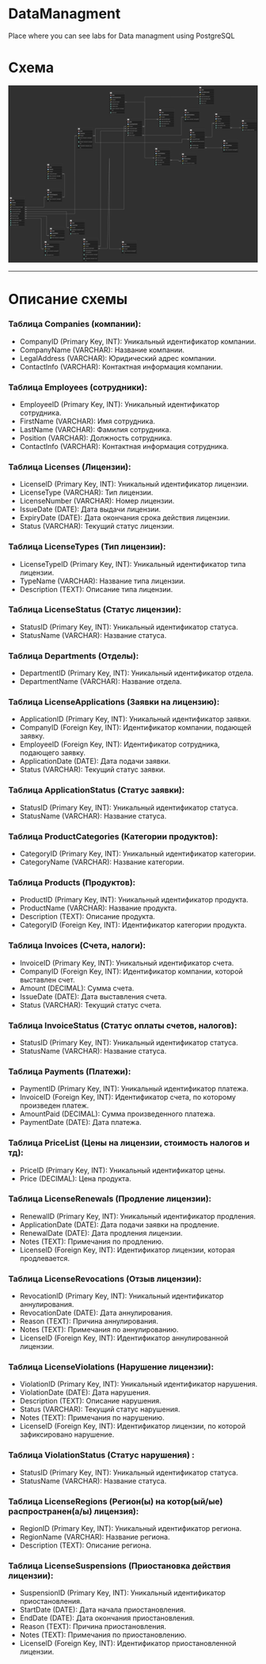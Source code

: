 # DataManagment
Place where you can see labs for Data managment using PostgreSQL

# Схема
![BD_lab1.png](BD_lab1.png)

---

# Описание схемы
### Таблица Companies (компании):
- CompanyID (Primary Key, INT): Уникальный идентификатор компании.
- CompanyName (VARCHAR): Название компании.
- LegalAddress (VARCHAR): Юридический адрес компании.
- ContactInfo (VARCHAR): Контактная информация компании.

### Таблица Employees (сотрудники):
- EmployeeID (Primary Key, INT): Уникальный идентификатор сотрудника.
- FirstName (VARCHAR): Имя сотрудника.
- LastName (VARCHAR): Фамилия сотрудника.
- Position (VARCHAR): Должность сотрудника.
- ContactInfo (VARCHAR): Контактная информация сотрудника.

### Таблица Licenses (Лицензии):
- LicenseID (Primary Key, INT): Уникальный идентификатор лицензии.
- LicenseType (VARCHAR): Тип лицензии.
- LicenseNumber (VARCHAR): Номер лицензии.
- IssueDate (DATE): Дата выдачи лицензии.
- ExpiryDate (DATE): Дата окончания срока действия лицензии.
- Status (VARCHAR): Текущий статус лицензии.

### Таблица LicenseTypes (Тип лицензии):
- LicenseTypeID (Primary Key, INT): Уникальный идентификатор типа лицензии.
- TypeName (VARCHAR): Название типа лицензии.
- Description (TEXT): Описание типа лицензии.

### Таблица LicenseStatus (Статус лицензии):
- StatusID (Primary Key, INT): Уникальный идентификатор статуса.
- StatusName (VARCHAR): Название статуса.

### Таблица Departments (Отделы):
- DepartmentID (Primary Key, INT): Уникальный идентификатор отдела.
- DepartmentName (VARCHAR): Название отдела.

### Таблица LicenseApplications (Заявки на лицензию):
- ApplicationID (Primary Key, INT): Уникальный идентификатор заявки.
- CompanyID (Foreign Key, INT): Идентификатор компании, подающей заявку.
- EmployeeID (Foreign Key, INT): Идентификатор сотрудника, подающего заявку.
- ApplicationDate (DATE): Дата подачи заявки.
- Status (VARCHAR): Текущий статус заявки.

### Таблица ApplicationStatus (Статус заявки):
- StatusID (Primary Key, INT): Уникальный идентификатор статуса.
- StatusName (VARCHAR): Название статуса.
  
### Таблица ProductCategories (Категории продуктов):
- CategoryID (Primary Key, INT): Уникальный идентификатор категории.
- CategoryName (VARCHAR): Название категории.

### Таблица Products (Продуктов):
- ProductID (Primary Key, INT): Уникальный идентификатор продукта.
- ProductName (VARCHAR): Название продукта.
- Description (TEXT): Описание продукта.
- CategoryID (Foreign Key, INT): Идентификатор категории продукта.

### Таблица Invoices (Счета, налоги):
- InvoiceID (Primary Key, INT): Уникальный идентификатор счета.
- CompanyID (Foreign Key, INT): Идентификатор компании, которой выставлен счет.
- Amount (DECIMAL): Сумма счета.
- IssueDate (DATE): Дата выставления счета.
- Status (VARCHAR): Текущий статус счета.

### Таблица InvoiceStatus (Статус оплаты счетов, налогов):
- StatusID (Primary Key, INT): Уникальный идентификатор статуса.
- StatusName (VARCHAR): Название статуса.

### Таблица Payments (Платежи):
- PaymentID (Primary Key, INT): Уникальный идентификатор платежа.
- InvoiceID (Foreign Key, INT): Идентификатор счета, по которому произведен платеж.
- AmountPaid (DECIMAL): Сумма произведенного платежа.
- PaymentDate (DATE): Дата платежа.

### Таблица PriceList (Цены на лицензии, стоимость налогов и тд):
- PriceID (Primary Key, INT): Уникальный идентификатор цены.
- Price (DECIMAL): Цена продукта.

### Таблица LicenseRenewals (Продление лицензии):
- RenewalID (Primary Key, INT): Уникальный идентификатор продления.
- ApplicationDate (DATE): Дата подачи заявки на продление.
- RenewalDate (DATE): Дата продления лицензии.
- Notes (TEXT): Примечания по продлению.
- LicenseID (Foreign Key, INT): Идентификатор лицензии, которая продлевается.

### Таблица LicenseRevocations (Отзыв лицензии):
- RevocationID (Primary Key, INT): Уникальный идентификатор аннулирования.
- RevocationDate (DATE): Дата аннулирования.
- Reason (TEXT): Причина аннулирования.
- Notes (TEXT): Примечания по аннулированию.
- LicenseID (Foreign Key, INT): Идентификатор аннулированной лицензии.

### Таблица LicenseViolations (Нарушение лицензии):
- ViolationID (Primary Key, INT): Уникальный идентификатор нарушения.
- ViolationDate (DATE): Дата нарушения.
- Description (TEXT): Описание нарушения.
- Status (VARCHAR): Текущий статус нарушения.
- Notes (TEXT): Примечания по нарушению.
- LicenseID (Foreign Key, INT): Идентификатор лицензии, по которой зафиксировано нарушение.

### Таблица ViolationStatus (Статус нарушения) :
- StatusID (Primary Key, INT): Уникальный идентификатор статуса.
- StatusName (VARCHAR): Название статуса.

### Таблица LicenseRegions (Регион(ы) на котор(ый/ые) распространен(а/ы) лицензия):
- RegionID (Primary Key, INT): Уникальный идентификатор региона.
- RegionName (VARCHAR): Название региона.
- Description (TEXT): Описание региона.

### Таблица LicenseSuspensions (Приостановка действия лицензии):
- SuspensionID (Primary Key, INT): Уникальный идентификатор приостановления.
- StartDate (DATE): Дата начала приостановления.
- EndDate (DATE): Дата окончания приостановления.
- Reason (TEXT): Причина приостановления.
- Notes (TEXT): Примечания по приостановлению.
- LicenseID (Foreign Key, INT): Идентификатор приостановленной лицензии.
